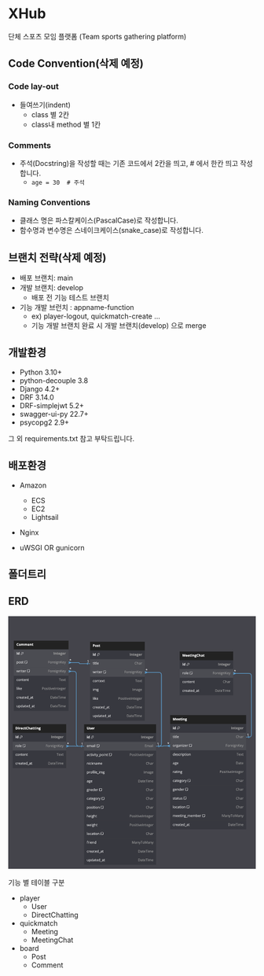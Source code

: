 # XHub
단체 스포츠 모임 플랫폼 (Team sports gathering platform)

## Code Convention(삭제 예정)
### Code lay-out
- 들여쓰기(indent)
    - class 별 2칸
    - class내 method 별 1칸

### Comments
- 주석(Docstring)을 작성할 때는 기존 코드에서 2칸을 띄고, # 에서 한칸 띄고 작성합니다.
    - `age = 30  # 주석`
### Naming Conventions
- 클래스 명은 파스칼케이스(PascalCase)로 작성합니다.
- 함수명과 변수명은 스네이크케이스(snake_case)로 작성합니다.


## 브랜치 전략(삭제 예정)
- 배포 브랜치: main
- 개발 브랜치: develop
    - 배포 전 기능 테스트 브랜치
- 기능 개발 브런치 : appname-function
    - ex) player-logout, quickmatch-create ...
    - 기능 개발 브랜치 완료 시 개발 브랜치(develop) 으로 merge


## 개발환경
- Python 3.10+
- python-decouple 3.8
- Django 4.2+
- DRF  3.14.0
- DRF-simplejwt 5.2+
- swagger-ui-py 22.7+
- psycopg2 2.9+
<!--  MAC : install psycopg2-binary -->
그 외 requirements.txt 참고 부탁드립니다.

## 배포환경
- Amazon
    - ECS
    - EC2
    - Lightsail

- Nginx
- uWSGI OR gunicorn


## 폴더트리

## ERD
![ERD](asset/image.png)

기능 별 테이블 구분
- player
    - User
    - DirectChatting
- quickmatch
    - Meeting
    - MeetingChat
- board
    - Post
    - Comment
    